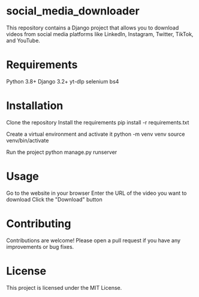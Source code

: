 # social_media_downloader
This repository contains a Django project that allows you to download videos from social media platforms like LinkedIn, Instagram, Twitter, TikTok, and YouTube.

# Requirements
  Python 3.8+
  Django 3.2+
  yt-dlp
  selenium
  bs4

# Installation
  Clone the repository
  Install the requirements
  pip install -r requirements.txt
    
  Create a virtual environment and activate it
    python -m venv venv
    source venv/bin/activate

  Run the project
    python manage.py runserver

# Usage
  Go to the website in your browser
  Enter the URL of the video you want to download
  Click the "Download" button

# Contributing
  Contributions are welcome! Please open a pull request if you have any improvements or bug fixes.

# License
  This project is licensed under the MIT License.

    

  
